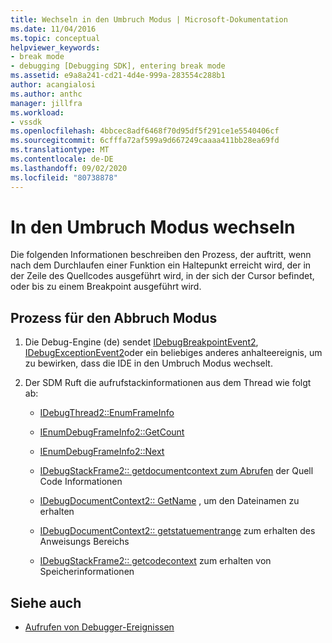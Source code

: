 ```yaml
---
title: Wechseln in den Umbruch Modus | Microsoft-Dokumentation
ms.date: 11/04/2016
ms.topic: conceptual
helpviewer_keywords:
- break mode
- debugging [Debugging SDK], entering break mode
ms.assetid: e9a8a241-cd21-4d4e-999a-283554c288b1
author: acangialosi
ms.author: anthc
manager: jillfra
ms.workload:
- vssdk
ms.openlocfilehash: 4bbcec8adf6468f70d95df5f291ce1e5540406cf
ms.sourcegitcommit: 6cfffa72af599a9d667249caaaa411bb28ea69fd
ms.translationtype: MT
ms.contentlocale: de-DE
ms.lasthandoff: 09/02/2020
ms.locfileid: "80738878"
---
```

# <a name="enter-break-mode"></a>In den Umbruch Modus wechseln
Die folgenden Informationen beschreiben den Prozess, der auftritt, wenn nach dem Durchlaufen einer Funktion ein Haltepunkt erreicht wird, der in der Zeile des Quellcodes ausgeführt wird, in der sich der Cursor befindet, oder bis zu einem Breakpoint ausgeführt wird.

## <a name="break-mode-process"></a>Prozess für den Abbruch Modus

1. Die Debug-Engine (de) sendet [IDebugBreakpointEvent2](../../extensibility/debugger/reference/idebugbreakpointevent2.md), [IDebugExceptionEvent2](../../extensibility/debugger/reference/idebugexceptionevent2.md)oder ein beliebiges anderes anhalteereignis, um zu bewirken, dass die IDE in den Umbruch Modus wechselt.

2. Der SDM Ruft die aufrufstackinformationen aus dem Thread wie folgt ab:

    - [IDebugThread2::EnumFrameInfo](../../extensibility/debugger/reference/idebugthread2-enumframeinfo.md)

    - [IEnumDebugFrameInfo2::GetCount](../../extensibility/debugger/reference/ienumdebugframeinfo2-getcount.md)

    - [IEnumDebugFrameInfo2::Next](../../extensibility/debugger/reference/ienumdebugframeinfo2-next.md)

    - [IDebugStackFrame2:: getdocumentcontext zum Abrufen](../../extensibility/debugger/reference/idebugstackframe2-getdocumentcontext.md) der Quell Code Informationen

    - [IDebugDocumentContext2:: GetName](../../extensibility/debugger/reference/idebugdocumentcontext2-getname.md) , um den Dateinamen zu erhalten

    - [IDebugDocumentContext2:: getstatuementrange](../../extensibility/debugger/reference/idebugdocumentcontext2-getstatementrange.md) zum erhalten des Anweisungs Bereichs

    - [IDebugStackFrame2:: getcodecontext](../../extensibility/debugger/reference/idebugstackframe2-getcodecontext.md) zum erhalten von Speicherinformationen

## <a name="see-also"></a>Siehe auch
- [Aufrufen von Debugger-Ereignissen](../../extensibility/debugger/calling-debugger-events.md)
